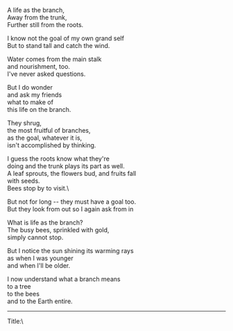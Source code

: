 A life as the branch,\
Away from the trunk,\
Further still from the roots.

I know not the goal of my own grand self\
But to stand tall and catch the wind.

Water comes from the main stalk\
and nourishment, too.\
I've never asked questions.

But I do wonder\
and ask my friends\
what to make of\
this life on the branch.

They shrug,\
the most fruitful of branches,\
as the goal, whatever it is,\
isn't accomplished by thinking.

I guess the roots know what they're\
doing and the trunk plays its part as well.\
A leaf sprouts, the flowers bud, and fruits fall\
with seeds.\
Bees stop by to visit.\

But not for long -- they must have a goal too.\
But they look from out so I again ask from in

What is life as the branch?\
The busy bees, sprinkled with gold,\
simply cannot stop.

But I notice the sun shining its warming rays\
as when I was younger\
and when I'll be older.

I now understand what a branch means\
to a tree\
to the bees\
and to the Earth entire.

-----

Title:\